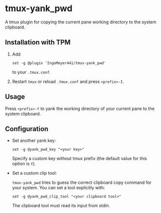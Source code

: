 # tmux-yank_pwd

A tmux plugin for copying the current pane working directory to the system clipboard.


## Installation with TPM

1.  Add
    ```
    set -g @plugin 'IngoMeyer441/tmux-yank_pwd'
    ```
    to your `.tmux.conf`.

2.  Restart `tmux` or reload `.tmux.conf` and press `<prefix>-I`.


## Usage

Press `<prefix>-Y` to yank the working directory of your current pane to the system clipboard.


## Configuration

-   Set another yank key:
    ```
    set -g @yank_pwd_key "<your key>"
    ```
    Specify a custom key without tmux prefix (the default value for this option is `Y`).

-   Set a custom clip tool:

    `tmux-yank_pwd` tries to guess the correct clipboard copy command for your system. You can set a tool explicitly
    with:
    ```
    set -g @yank_pwd_clip_tool "<your clipboard tool>"
    ```
    The clipboard tool must read its input from stdin.
